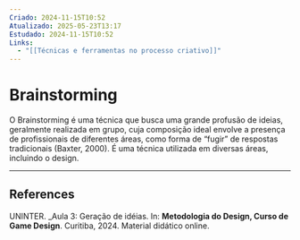 ```yaml
---
Criado: 2024-11-15T10:52
Atualizado: 2025-05-23T13:17
Estudado: 2024-11-15T10:52
Links:
  - "[[Técnicas e ferramentas no processo criativo]]"
---
```

# Brainstorming

O Brainstorming é uma técnica que busca uma grande profusão de ideias, geralmente realizada em grupo, cuja composição ideal envolve a presença de profissionais de diferentes áreas, como forma de “fugir” de respostas tradicionais (Baxter, 2000). É uma técnica utilizada em diversas áreas, incluindo o design.

---
## References

UNINTER.  _Aula 3: Geração de idéias. In: **Metodologia do Design, Curso de Game Design**. Curitiba, 2024. Material didático online.